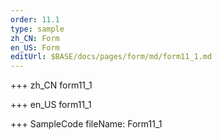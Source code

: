 ```yaml
--- 
order: 11.1
type: sample
zh_CN: Form
en_US: Form
editUrl: $BASE/docs/pages/form/md/form11_1.md
---
```


+++ zh_CN
form11_1

+++ en_US
form11_1

+++ SampleCode
fileName: Form11_1
